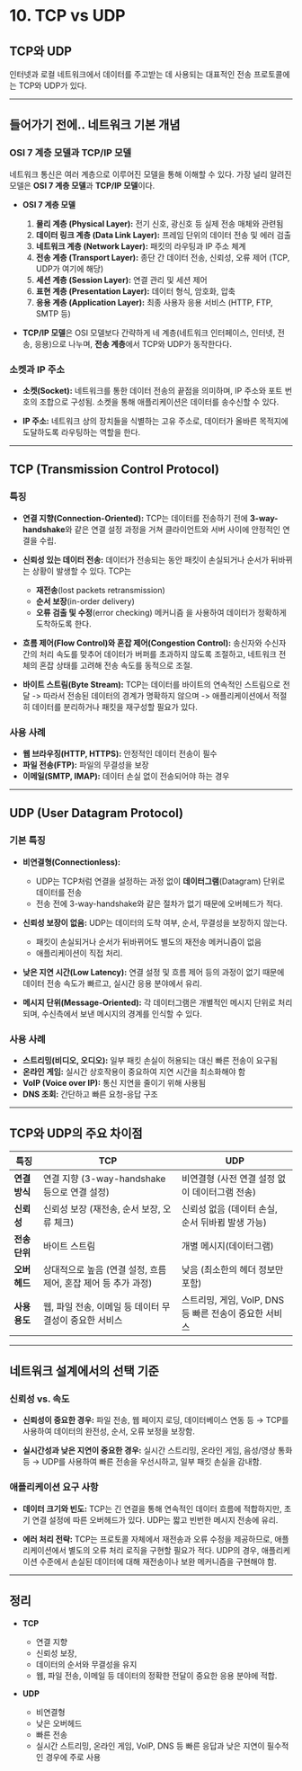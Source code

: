 # 10. TCP vs UDP

## TCP와 UDP

인터넷과 로컬 네트워크에서 데이터를 주고받는 데 사용되는 대표적인 전송 프로토콜에는 TCP와 UDP가 있다.

---

## 들어가기 전에.. 네트워크 기본 개념

### OSI 7 계층 모델과 TCP/IP 모델

네트워크 통신은 여러 계층으로 이루어진 모델을 통해 이해할 수 있다. 가장 널리 알려진 모델은 **OSI 7 계층 모델**과 **TCP/IP 모델**이다.
- **OSI 7 계층 모델**
    1. **물리 계층 (Physical Layer):** 전기 신호, 광신호 등 실제 전송 매체와 관련됨
    2. **데이터 링크 계층 (Data Link Layer):** 프레임 단위의 데이터 전송 및 에러 검출
    3. **네트워크 계층 (Network Layer):** 패킷의 라우팅과 IP 주소 체계
    4. **전송 계층 (Transport Layer):** 종단 간 데이터 전송, 신뢰성, 오류 제어 (TCP, UDP가 여기에 해당)
    5. **세션 계층 (Session Layer):** 연결 관리 및 세션 제어
    6. **표현 계층 (Presentation Layer):** 데이터 형식, 암호화, 압축
    7. **응용 계층 (Application Layer):** 최종 사용자 응용 서비스 (HTTP, FTP, SMTP 등)

- **TCP/IP 모델**은 OSI 모델보다 간략하게 네 계층(네트워크 인터페이스, 인터넷, 전송, 응용)으로 나누며, **전송 계층**에서 TCP와 UDP가 동작한다다.


### 소켓과 IP 주소

- **소켓(Socket):** 네트워크를 통한 데이터 전송의 끝점을 의미하며, IP 주소와 포트 번호의 조합으로 구성됨. 소켓을 통해 애플리케이션은 데이터를 송수신할 수 있다.

- **IP 주소:** 네트워크 상의 장치들을 식별하는 고유 주소로, 데이터가 올바른 목적지에 도달하도록 라우팅하는 역할을 한다.


---

## TCP (Transmission Control Protocol)

### 특징
- **연결 지향(Connection-Oriented):**
    TCP는 데이터를 전송하기 전에 **3-way-handshake**와 같은 연결 설정 과정을 거쳐 클라이언트와 서버 사이에 안정적인 연결을 수립.

- **신뢰성 있는 데이터 전송:**
    데이터가 전송되는 동안 패킷이 손실되거나 순서가 뒤바뀌는 상황이 발생할 수 있다.
    TCP는
    - **재전송**(lost packets retransmission)
    - **순서 보장**(in-order delivery)
    - **오류 검출 및 수정**(error checking) 메커니즘
    을 사용하여 데이터가 정확하게 도착하도록 한다.

- **흐름 제어(Flow Control)와 혼잡 제어(Congestion Control):**
    송신자와 수신자 간의 처리 속도를 맞추어 데이터가 버퍼를 초과하지 않도록 조절하고, 네트워크 전체의 혼잡 상태를 고려해 전송 속도를 동적으로 조절.

- **바이트 스트림(Byte Stream):**
    TCP는 데이터를 바이트의 연속적인 스트림으로 전달
    -> 따라서 전송된 데이터의 경계가 명확하지 않으며
    -> 애플리케이션에서 적절히 데이터를 분리하거나 패킷을 재구성할 필요가 있다.


### 사용 사례
- **웹 브라우징(HTTP, HTTPS):** 안정적인 데이터 전송이 필수
- **파일 전송(FTP):** 파일의 무결성을 보장
- **이메일(SMTP, IMAP):** 데이터 손실 없이 전송되어야 하는 경우

---

## UDP (User Datagram Protocol)

### 기본 특징
- **비연결형(Connectionless):**
    - UDP는 TCP처럼 연결을 설정하는 과정 없이 **데이터그램**(Datagram) 단위로 데이터를 전송
    -  전송 전에 3-way-handshake와 같은 절차가 없기 때문에 오버헤드가 적다.

- **신뢰성 보장이 없음:**
    UDP는 데이터의 도착 여부, 순서, 무결성을 보장하지 않는다.
    - 패킷이 손실되거나 순서가 뒤바뀌어도 별도의 재전송 메커니즘이 없음
    - 애플리케이션이 직접 처리.

- **낮은 지연 시간(Low Latency):**
    연결 설정 및 흐름 제어 등의 과정이 없기 때문에 데이터 전송 속도가 빠르고, 실시간 응용 분야에서 유리.

- **메시지 단위(Message-Oriented):**
    각 데이터그램은 개별적인 메시지 단위로 처리되며, 수신측에서 보낸 메시지의 경계를 인식할 수 있다.


### 사용 사례

- **스트리밍(비디오, 오디오):** 일부 패킷 손실이 허용되는 대신 빠른 전송이 요구됨
- **온라인 게임:** 실시간 상호작용이 중요하여 지연 시간을 최소화해야 함
- **VoIP (Voice over IP):** 통신 지연을 줄이기 위해 사용됨
- **DNS 조회:** 간단하고 빠른 요청-응답 구조


---

## TCP와 UDP의 주요 차이점

| 특징        | TCP                                    | UDP                                  |
| --------- | -------------------------------------- | ------------------------------------ |
| **연결 방식** | 연결 지향 (3-way-handshake 등으로 연결 설정)      | 비연결형 (사전 연결 설정 없이 데이터그램 전송)          |
| **신뢰성**   | 신뢰성 보장 (재전송, 순서 보장, 오류 체크)             | 신뢰성 없음 (데이터 손실, 순서 뒤바뀜 발생 가능)        |
| **전송 단위** | 바이트 스트림                                | 개별 메시지(데이터그램)                        |
| **오버헤드**  | 상대적으로 높음 (연결 설정, 흐름 제어, 혼잡 제어 등 추가 과정) | 낮음 (최소한의 헤더 정보만 포함)                  |
| **사용 용도** | 웹, 파일 전송, 이메일 등 데이터 무결성이 중요한 서비스       | 스트리밍, 게임, VoIP, DNS 등 빠른 전송이 중요한 서비스 |

---

## 네트워크 설계에서의 선택 기준

### 신뢰성 vs. 속도

- **신뢰성이 중요한 경우:** 파일 전송, 웹 페이지 로딩, 데이터베이스 연동 등
    → TCP를 사용하여 데이터의 완전성, 순서, 오류 보정을 보장함.

- **실시간성과 낮은 지연이 중요한 경우:** 실시간 스트리밍, 온라인 게임, 음성/영상 통화 등
    → UDP를 사용하여 빠른 전송을 우선시하고, 일부 패킷 손실을 감내함.


### 애플리케이션 요구 사항

- **데이터 크기와 빈도:**
    TCP는 긴 연결을 통해 연속적인 데이터 흐름에 적합하지만, 초기 연결 설정에 따른 오버헤드가 있다.
    UDP는 짧고 빈번한 메시지 전송에 유리.

- **에러 처리 전략:**
    TCP는 프로토콜 자체에서 재전송과 오류 수정을 제공하므로, 애플리케이션에서 별도의 오류 처리 로직을 구현할 필요가 적다.
    UDP의 경우, 애플리케이션 수준에서 손실된 데이터에 대해 재전송이나 보완 메커니즘을 구현해야 함.


---

## 정리

- **TCP**
	- 연결 지향
	- 신뢰성 보장,
	- 데이터의 순서와 무결성을 유지
	- 웹, 파일 전송, 이메일 등 데이터의 정확한 전달이 중요한 응용 분야에 적합.

- **UDP**
	- 비연결형
	- 낮은 오버헤드
	- 빠른 전송
	- 실시간 스트리밍, 온라인 게임, VoIP, DNS 등 빠른 응답과 낮은 지연이 필수적인 경우에 주로 사용
